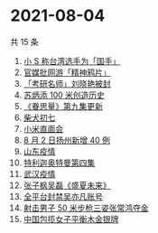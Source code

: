 # 2021-08-04

共 15 条

<!-- BEGIN ZHIHUSEARCH -->
<!-- 最后更新时间 Wed Aug 04 2021 09:53:19 GMT+0800 (China Standard Time) -->
1. [小 S 称台湾选手为「国手」](https://www.zhihu.com/search?q=小s)
1. [官媒批网游「精神鸦片」](https://www.zhihu.com/search?q=网络游戏)
1. [「考研名师」刘晓艳被封](https://www.zhihu.com/search?q=刘晓艳)
1. [苏炳添 100 米创造历史](https://www.zhihu.com/search?q=苏炳添)
1. [《眷思量》第九集更新](https://www.zhihu.com/search?q=眷思量)
1. [柴犬初七](https://www.zhihu.com/search?q=柴犬初七)
1. [小米直面会](https://www.zhihu.com/search?q=小米直面会)
1. [8 月 2 日扬州新增 40 例](https://www.zhihu.com/search?q=扬州)
1. [山东疫情](https://www.zhihu.com/search?q=山东)
1. [特利迦奥特曼第四集](https://www.zhihu.com/search?q=特利迦奥特曼)
1. [武汉疫情](https://www.zhihu.com/search?q=武汉疫情)
1. [张子枫吴磊《盛夏未来》](https://www.zhihu.com/search?q=盛夏未来)
1. [全平台封禁吴亦凡账号](https://www.zhihu.com/search?q=吴亦凡封号)
1. [射击男子 50 米步枪三姿张常鸿夺金](https://www.zhihu.com/search?q=张常鸿)
1. [中国包揽女子平衡木金银牌](https://www.zhihu.com/search?q=平衡木)
<!-- END ZHIHUSEARCH -->
